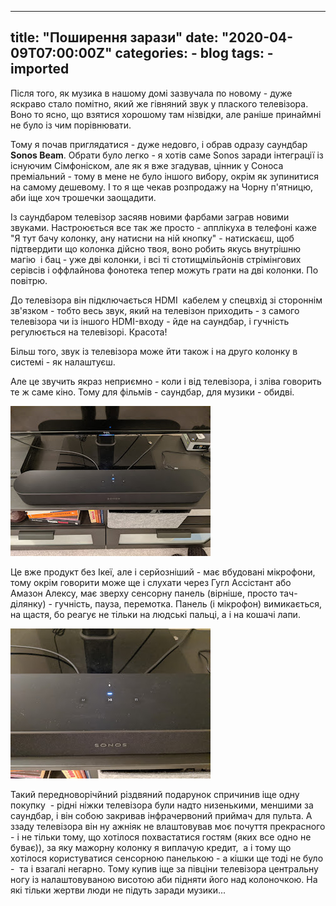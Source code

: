 
---
title: "Поширення зарази"
date: "2020-04-09T07:00:00Z"
categories:
    - blog
tags:
    - imported
---


Після того, як музика в нашому домі зазвучала по новому \- дуже яскраво стало помітно, який же гівняний звук у плаского телевізора. Воно то ясно, що взятися хорошому там нізвідки, але раніше принаймні не було із чим порівнювати.

Тому я почав приглядатися \- дуже недовго, і обрав одразу саундбар **Sonos Beam**. Обрати було легко \- я хотів саме Sonos заради інтеграції із існуючим Сімфоніском, але як я вже згадував, цінник у Соноса преміальний \- тому в мене не було іншого вибору, окрім як зупинитися на самому дешевому. І то я ще чекав розпродажу на Чорну п'ятницю, аби іще хоч трошечки заощадити.
  


Із саундбаром телевізор засяяв новими фарбами заграв новими звуками. Настроюється все так же просто \- апплікуха в телефоні каже "Я тут бачу колонку, ану натисни на ній кнопку" \- натискаєш, щоб підтвердити що колонка дійсно твоя, воно робить якусь внутрішню магію  і бац \- уже дві колонки, і всі ті стотищмільйонів стрімінгових серівсів і оффлайнова фонотека тепер можуть грати на дві колонки. По повітрю. 

До телевізора він підключається HDMI  кабелем у спецвхід зі стороннім зв'язком \- тобто весь звук, який на телевізон приходить \- з самого телевізора чи із іншого HDMI\-входу \- йде на саундбар, і гучність регулюється на телевізорі. Красота! 

Більш того, звук із телевізора може йти також і на друго колонку в системі \- як налаштуєш.
  


Але це звучить якраз неприємно \- коли і від телевізора, і зліва говорить те ж саме кіно. Тому для фільмів \- саундбар, для музики \- обидві.

  


[![](thumb_00.jpg)](img00.jpg)

  


Це вже продукт без Ікеї, але і серйозніший \- має вбудовані мікрофони, тому окрім говорити може ще і слухати через Гугл Ассістант або Амазон Алексу, має зверху сенсорну панель (вірніше, просто тач\-ділянку) \- гучність, пауза, перемотка. Панель (і мікрофон) вимикається, на щастя, бо реагує не тільки на людські пальці, а і на кошачі лапи.

[![](thumb_01.jpg)](img01.jpg)

  


Такий передноворічйний різдвяний подарунок спричинив іще одну покупку  \- рідні ніжки телевізора були надто низенькими, меншими за саундбар, і він собою закривав інфрачервоний приймач для пульта. А ззаду телевізора він ну ажніяк не влаштовував моє почуття прекрасного \- і не тільки тому, що хотілося похвастатися гостям (яких все одно не буває)), за яку мажорну колонку я виплачую кредит,  а і тому що хотілося користуватися сенсорною панелькою \- а кішки ще тоді не було \-  та і взагалі негарно. Тому купив іще за півціни телевізора центральну ногу із налаштовуваною висотою аби підняти його над колоночкою. На які тільки жертви люди не підуть заради музики...

  


